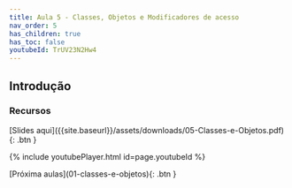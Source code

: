 ```yaml
---
title: Aula 5 - Classes, Objetos e Modificadores de acesso
nav_order: 5
has_children: true
has_toc: false
youtubeId: TrUV23N2Hw4
---
```


## Introdução

### Recursos
<span class="fs-3">
[Slides aqui]({{site.baseurl}}/assets/downloads/05-Classes-e-Objetos.pdf){: .btn }
</span>

{% include youtubePlayer.html id=page.youtubeId %}

<span class="fs-3 float-right">
[Próxima aulas](01-classes-e-objetos){: .btn }
</span>

